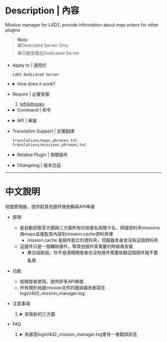 # Description | 內容
Mission manager for L4D2, provide information about map orders for other plugins

> __Note__
<br/>🟥Dedicated Server Only
<br/>🟥只能安裝在Dedicated Server

* Apply to | 適用於
    ```
    L4D2 Dedicated Server
    ```

* <details><summary>How does it work?</summary>

    * For better description, read [this](https://github.com/rikka0w0/l4d2_mission_manager#function-description)
    * Install only when other plugin requires this plugin
</details>

* Require | 必要安裝
	1. [left4dhooks](https://forums.alliedmods.net/showthread.php?t=321696)

* <details><summary>Command | 命令</summary>

	* **List all installed maps on the server**
        ```c
        sm_lmm_list [<coop|versus|scavenge|survival>]
        ```

	* **Give you a list of maps that cannot be recognized in "mission.cache" folder**
        ```c
        sm_lmm_list invalid
        ```
</details>

* <details><summary>API | 串接</summary>

    * [l4d2_mission_manager.inc](scripting/include/l4d2_mission_manager.inc)
        ```php
        library name: l4d2_mission_manager
        ```
</details>

* Translation Support | 支援翻譯
	```
	translations/maps.phrases.txt
    translations/missions.phrases.txt
	```

* <details><summary>Related Plugin | 相關插件</summary>

	1. [sm_l4d_mapchanger](https://github.com/fbef0102/Game-Private_Plugin/tree/main/L4D_插件/Map_%E9%97%9C%E5%8D%A1/sm_l4d_mapchanger): Force change to next mission when current mission(final stage) end + Force change to next level when survivors wipe out + Vote to next map (Apply to Versus/Survival/Scavenge).
        > 最後一關結束時自動換圖 + 滅團N次後自動切換到下一個關卡 + 玩家投票下一張地圖 (生存/對抗/清道夫模式也適用)
</details>

* <details><summary>Changelog | 版本日誌</summary>

    * v1.0h (2023-11-15)
        * Fix memory leak

    * v1.0.4 (2023-6-20)
        * Require lef4dhooks v1.33 or above

    * v1.0.3 (2023-4-18)
        * Optimize code

    * v1.0.2 (2023-4-17)
        * Get correct gamemode

	* v1.0.1 (2023-4-16)
        * Check if mission/map name translation phrase exists to prevent error
        * Do not check some missions.cache files if there are no corresponding map.
        * Separate error log, save error into logs\l4d2_mission_manager.log.
        * Reduce some annoying error
        * Replace Gamedata with left4dhooks

	* v1.0.0
        * [Original Plugin by rikka0w0](https://github.com/rikka0w0/l4d2_mission_manager)
</details>

- - - -
# 中文說明
地圖管理器，提供給其他插件做依賴與API串接

* 原理
    * 能自動抓取官方圖與三方圖所有的地圖名與關卡名，掃描資料夾missions與maps並複製其內容到mission.cache資料夾裡
        * mission.cache 是插件創立的資料夾，伺服器本身並沒有這個資料夾
    * 這插件只是一個輔助插件，等其他插件真需要的時候再安裝
        * 🟥白話點說，你不是源碼開發者也沒有插件需要依賴這個插件就不要亂裝

* 功能
    * 給開發者使用，提供許多API串接 
    * 所有關於地圖mission文件的錯誤報告都寫在logs\l4d2_mission_manager.log


* 注意事項
    1. <details><summary>安裝新的三方圖</summary>

        * 每當安裝新的三方圖時，left4dead2\missions.cache\會有新的.txt檔案產生，是三方圖對應的mission文件備份
    </details>

* FAQ
    1. <details><summary>為甚麼logs\l4d2_mission_manager.log會有一堆錯誤訊息</summary>

        * 分析：這個插件會檢查三方地圖mission文件，當格式錯誤或者關卡不存在等等，會將錯誤報告寫在logs\l4d2_mission_manager.log
        ![image](https://user-images.githubusercontent.com/12229810/232275149-62919e95-d83b-4aa8-b2c5-8fa7b4202f1f.png) 
        * 原因：Mission文件是決定地圖的關卡順序、名稱、遊戲模式等等，通常是由地圖作者撰寫，但是有的三方圖作者會亂寫，放飛自我，導致地圖格式不正確等等問題
        * 解決方式法一：所以鍋都是地圖問題，請去跟地圖作者抱怨
        * 解決方式法一：嘗試閱讀錯誤並修改left4dead2\missions.cache\ 的地圖mission文件然後儲存，直到沒有錯誤報告為止
        * 解決方式法三：🟥這份錯誤報告不會對伺服器產生任何影響，可以選擇忽略
    </details>
        